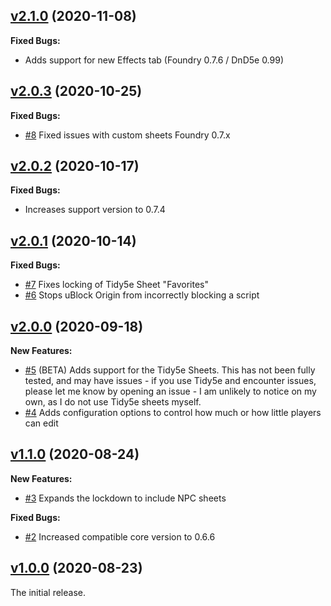 ## [v2.1.0](https://github.com/illandril/FoundryVTT-sheet5e-lockdown/releases/tag/v2.1.0) (2020-11-08)
**Fixed Bugs:**
* Adds support for new Effects tab (Foundry 0.7.6 / DnD5e 0.99)

## [v2.0.3](https://github.com/illandril/FoundryVTT-sheet5e-lockdown/releases/tag/v2.0.3) (2020-10-25)
**Fixed Bugs:**
* [\#8](https://github.com/illandril/FoundryVTT-sheet5e-lockdown/issues/8) Fixed issues with custom sheets Foundry 0.7.x

## [v2.0.2](https://github.com/illandril/FoundryVTT-sheet5e-lockdown/releases/tag/v2.0.2) (2020-10-17)
**Fixed Bugs:**
* Increases support version to 0.7.4

## [v2.0.1](https://github.com/illandril/FoundryVTT-sheet5e-lockdown/releases/tag/v2.0.1) (2020-10-14)
**Fixed Bugs:**
* [\#7](https://github.com/illandril/FoundryVTT-sheet5e-lockdown/issues/7) Fixes locking of Tidy5e Sheet "Favorites"
* [\#6](https://github.com/illandril/FoundryVTT-sheet5e-lockdown/issues/6) Stops uBlock Origin from incorrectly blocking a script

## [v2.0.0](https://github.com/illandril/FoundryVTT-sheet5e-lockdown/releases/tag/v2.0.0) (2020-09-18)
**New Features:**
* [\#5](https://github.com/illandril/FoundryVTT-sheet5e-lockdown/issues/5) (BETA) Adds support for the Tidy5e Sheets. This has not been fully tested, and may have issues - if you use Tidy5e and encounter issues, please let me know by opening an issue - I am unlikely to notice on my own, as I do not use Tidy5e sheets myself.
* [\#4](https://github.com/illandril/FoundryVTT-sheet5e-lockdown/issues/4) Adds configuration options to control how much or how little players can edit

## [v1.1.0](https://github.com/illandril/FoundryVTT-sheet5e-lockdown/releases/tag/v1.1.0) (2020-08-24)
**New Features:**
* [\#3](https://github.com/illandril/FoundryVTT-sheet5e-lockdown/issues/3) Expands the lockdown to include NPC sheets

**Fixed Bugs:**
* [\#2](https://github.com/illandril/FoundryVTT-sheet5e-lockdown/issues/2) Increased compatible core version to 0.6.6

## [v1.0.0](https://github.com/illandril/FoundryVTT-sheet5e-lockdown/releases/tag/v1.0.0) (2020-08-23)
The initial release.
